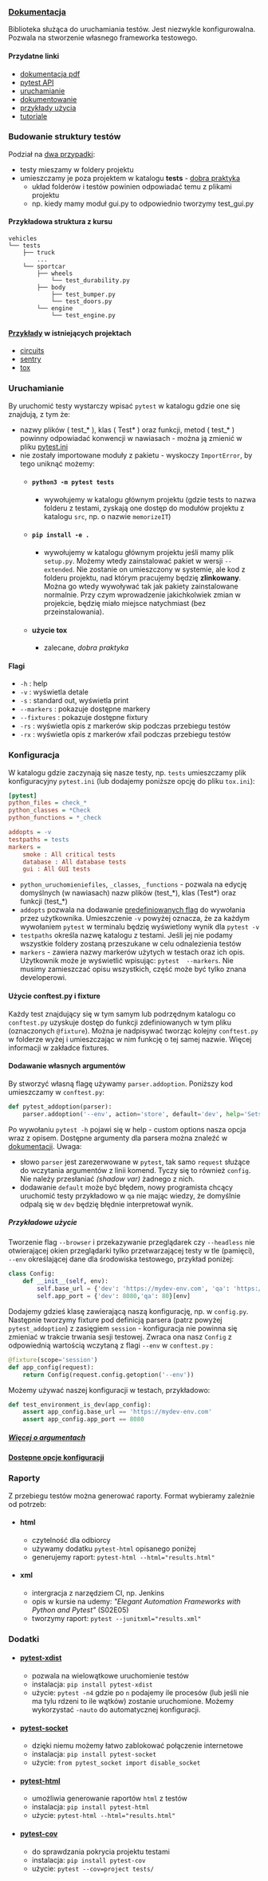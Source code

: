 ### [Dokumentacja](https://docs.pytest.org/en/latest/contents.html)

Biblioteka służąca do uruchamiania testów. Jest niezwykle konfigurowalna. Pozwala na stworzenie własnego frameworka 
testowego.

#### Przydatne linki

- [dokumentacja pdf](https://buildmedia.readthedocs.org/media/pdf/pytest/latest/pytest.pdf)
- [pytest API](https://docs.pytest.org/en/latest/reference.html)
- [uruchamianie](https://docs.pytest.org/en/latest/usage.html)
- [dokumentowanie](https://docs.pytest.org/en/latest/doctest.html)
- [przykłady użycia](https://docs.pytest.org/en/latest/example/index.html)
- [tutoriale](https://docs.pytest.org/en/latest/talks.html)

### Budowanie struktury testów

Podział na [dwa przypadki]((https://pytest.readthedocs.io/en/reorganize-docs/new-docs/user/directory_structure.html)):

- testy mieszamy w foldery projektu
- umieszczamy je poza projektem w katalogu **tests** - 
[dobra praktyka]((https://docs.pytest.org/en/latest/goodpractices.html#tests-outside-application-code))
    - układ folderów i testów powinien odpowiadać temu z plikami projektu 
    - np. kiedy mamy moduł gui.py to odpowiednio tworzymy test_gui.py

#### Przykładowa struktura z kursu
```
vehicles
└── tests
    ├── truck
        ...
    └── sportcar
        ├── wheels
            └── test_durability.py
        ├── body
            ├── test_bumper.py
            └── test_doors.py
        └── engine
            └── test_engine.py
```

#### [Przykłady]((https://docs.pytest.org/en/latest/projects.html)) w istniejących projektach

- [circuits](https://github.com/circuits/circuits/tree/master/tests)
- [sentry](https://github.com/getsentry/sentry/tree/master/tests)
- [tox](https://github.com/tox-dev/tox/tree/master/tests)

### Uruchamianie

By uruchomić testy wystarczy wpisać `pytest` w katalogu gdzie one się znajdują, z tym że:

- nazwy plików ( test_\* ), klas ( Test\* ) oraz funkcji, metod ( test_\* ) powinny odpowiadać konwencji w nawiasach - 
można ją zmienić w pliku 
[pytest.ini](https://docs.pytest.org/en/latest/example/pythoncollection.html#changing-naming-conventions)
- nie zostały importowane moduły z pakietu - wyskoczy `ImportError`, by tego uniknąć możemy:
    - #### `python3 -m pytest tests`
        - wywołujemy w katalogu głównym projektu (gdzie tests to nazwa folderu z testami, zyskają 
    one dostęp do modułów projektu z katalogu `src`, np. o nazwie `memorizeIT`)
    - #### `pip install -e .` 
        - wywołujemy w katalogu głównym projektu jeśli mamy plik `setup.py`. Możemy wtedy zainstalować pakiet w wersji 
        `--extended`. Nie zostanie on umieszczony w systemie, ale kod z folderu projektu, nad którym pracujemy będzię 
        **zlinkowany**. Można go wtedy wywoływać tak jak pakiety zainstalowane normalnie. Przy czym wprowadzenie 
        jakichkolwiek zmian w projekcie, będzię miało miejsce natychmiast (bez przeinstalowania).
    - #### użycie tox
        - zalecane, *dobra praktyka*

#### Flagi

- `-h` : help
- `-v` : wyświetla detale
- `-s` : standard out, wyświetla print
- `--markers` : pokazuje dostępne markery
- `--fixtures` : pokazuje dostępne fixtury
- `-rs` : wyświetla opis z markerów skip podczas przebiegu testów
- `-rx` : wyświetla opis z markerów xfail podczas przebiegu testów

### Konfiguracja

W katalogu gdzie zaczynają się nasze testy, np. `tests` umieszczamy plik konfiguracyjny `pytest.ini` (lub dodajemy 
poniższe opcję do pliku `tox.ini`):
```ini
[pytest]
python_files = check_*
python_classes = *Check
python_functions = *_check

addopts = -v
testpaths = tests
markers = 
    smoke : All critical tests
    database : All database tests
    gui : All GUI tests
```

- `python_uruchomieniefiles`, `_classes`, `_functions` - pozwala na edycję domyślnych (w nawiasach) nazw plików (test_\*), klas 
(Test\*) oraz funkcji (test_\*) 
- `addopts` pozwala na dodawanie 
[predefiniowanych flag](https://docs.pytest.org/en/latest/customize.html#builtin-configuration-file-options) 
do wywołania przez użytkownika. Umieszczenie `-v` powyżej oznacza, że za każdym wywołaniem `pytest` w terminalu będzię 
wyświetlony wynik dla `pytest -v`
- `testpaths` określa nazwę katalogu z testami. Jeśli jej nie podamy wszystkie foldery zostaną przeszukane w celu 
odnalezienia testów
- `markers` - zawiera nazwy markerów użytych w testach oraz ich opis. Użytkownik może je wyświetlić wpisując: `pytest 
--markers`. Nie musimy zamieszczać opisu wszystkich, część może być tylko znana developerowi.

#### Użycie conftest.py i fixture

Każdy test znajdujący się w tym samym lub podrzędnym katalogu co `conftest.py` uzyskuje dostęp do funkcji zdefiniowanych 
w tym pliku (oznaczonych `@fixture`). Można je nadpisywać tworząc kolejny `conftest.py` w folderze wyżej i umieszczając 
w nim funkcję o tej samej nazwie. Więcej informacji w zakładce fixtures.

#### Dodawanie własnych argumentów

By stworzyć własną flagę używamy `parser.addoption`. Poniższy kod umieszczamy w `conftest.py`:
```python
def pytest_addoption(parser):
    parser.addoption('--env', action='store', default='dev', help='Sets environment for tests.')
```
Po wywołaniu `pytest -h` pojawi się w help - custom options nasza opcja wraz z opisem. Dostępne argumenty dla parsera 
można znaleźć w [dokumentacji](https://docs.python.org/3/library/argparse.html). Uwaga:

- słowo `parser` jest zarezerwowane w `pytest`, tak samo `request` służące do wczytania argumentów z linii komend. Tyczy 
się to również `config`. Nie należy przesłaniać *(shadow var)* żadnego z nich.
- dodawanie `default` może być błędem, nowy programista chcący uruchomić testy przykładowo w `qa` nie mając wiedzy, 
że domyślnie odpalą się w `dev` będzię błędnie interpretował wynik.

##### Przykładowe użycie

Tworzenie flag `--browser` i przekazywanie przeglądarek czy `--headless` nie otwierającej okien przeglądarki tylko 
przetwarzającej testy w tle (pamięci), `--env` określającej dane dla środowiska testowego, przykład poniżej:
```python    
class Config:
    def __init__(self, env):
        self.base_url = {'dev': 'https://mydev-env.com', 'qa': 'https://myqa-env.com'}[env]
        self.app_port = {'dev': 8080,'qa': 80}[env]
```
Dodajemy gdzieś klasę zawierającą naszą konfigurację, np. w `config.py`. Następnie tworzymy fixture pod definicją 
parsera (patrz powyżej `pytest_addoption`) z zasięgiem `session` - konfiguracja nie powinna się zmieniać w trakcie 
trwania sesji testowej. Zwraca ona nasz `Config` z odpowiednią wartością wczytaną z flagi `--env` w `conftest.py` :
```python
@fixture(scope='session')
def app_config(request):
    return Config(request.config.getoption('--env'))
```
Możemy używać naszej konfiguracji w testach, przykładowo:
```python
def test_environment_is_dev(app_config):
    assert app_config.base_url == 'https://mydev-env.com'
    assert app_config.app_port == 8080
```

##### [Więcej o argumentach](https://docs.pytest.org/en/latest/example/simple.html#control-skipping-of-tests-according-to-command-line-option)

#### [Dostępne opcje konfiguracji](https://docs.pytest.org/en/latest/reference.html#configuration-options)

### Raporty

Z przebiegu testów można generować raporty. Format wybieramy zależnie od potrzeb:

- #### html
    - czytelność dla odbiorcy
    - używamy dodatku `pytest-html` opisanego poniżej
    - generujemy raport: `pytest-html --html="results.html"`
- #### xml
    - intergracja z narzędziem CI, np. Jenkins
    - opis w kursie na udemy: *"Elegant Automation Frameworks with Python and Pytest"* (S02E05)
    - tworzymy raport: `pytest --junitxml="results.xml"`

### Dodatki

- #### [pytest-xdist](https://github.com/pytest-dev/pytest-xdist)
    - pozwala na wielowątkowe uruchomienie testów
    - instalacja: `pip install pytest-xdist`
    - użycie: `pytest -n4` gdzie po `n` podajemy ile procesów (lub jeśli nie ma tylu rdzeni to ile wątków) zostanie 
    uruchomione. Możemy wykorzystać `-nauto` do automatycznej konfiguracji.
- #### [pytest-socket](https://github.com/miketheman/pytest-socket)
    - dzięki niemu możemy łatwo zablokować połączenie internetowe
    - instalacja: `pip install pytest-socket`
    - użycie: `from pytest_socket import disable_socket`
- #### [pytest-html](https://github.com/pytest-dev/pytest-html)
    - umożliwia generowanie raportów `html` z testów
    - instalacja: `pip install pytest-html`
    - użycie: `pytest-html --html="results.html"`
- #### [pytest-cov](https://pytest-cov.readthedocs.io/en/latest/)
    - do sprawdzania pokrycia projektu testami
    - instalacja: `pip install pytest-cov`
    - użycie: `pytest --cov=project tests/`